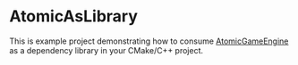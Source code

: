 AtomicAsLibrary
===============

This is example project demonstrating how to consume [AtomicGameEngine](https://github.com/AtomicGameEngine/AtomicGameEngine) as a dependency library in your CMake/C++ project.
